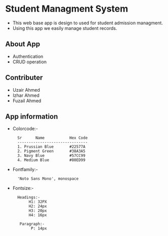 # Student Managment System

* This web base app is design to used for student admission managment.
* Using this app we easily manage student records.

## About App

* Authentication
* CRUD operation
   
## Contributer

* Uzair Ahmed
* Izhar Ahmed
* Fuzail Ahmed

## App information

* Colorcode:- 

        Sr      Name           Hex Code
        -------------------------------
        1. Prussian Blue       #22577A 
        2. Pigment Green       #38A3A5
        3. Navy Blue           #57CC99
        4. Medium Blue         #80ED99

* Fontfamily:- 

        'Noto Sans Mono', monospace

* Fontsize:-

        Headings:-
             H1: 32PX
             H2: 24px
             H3: 20px
             H4: 16px

         Paragraph:-
              P: 14px

